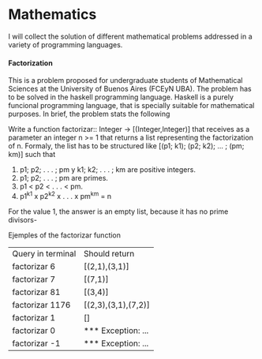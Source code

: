 <h1>Mathematics </h1>

I will collect the solution of different mathematical problems addressed in a variety of programming languages. 

<h4>Factorization</h4>
This is a problem proposed for undergraduate students of Mathematical Sciences at the University of Buenos Aires (FCEyN UBA). 
The problem has to be solved in the haskell programming language. Haskell is a purely funcional programming language, that is specially suitable for mathematical purposes. 
In brief, the problem stats the following

Write a function factorizar:: Integer -> [(Integer,Integer)] that receives as a parameter an integer n >= 1 that returns
a list representing the factorization of n. Formaly, the list has to be structured like [(p1; k1); (p2; k2); ... ; (pm; km)] such that

1. p1; p2; . . . ; pm y k1; k2; . . . ; km are positive integers.
2. p1; p2; . . . ; pm are primes.
3. p1 < p2 < . . . < pm.
4. p1<sup>k1</sup> x p2<sup>k2</sup> x . . . x pm<sup>km</sup> = n

For the value 1, the answer is an empty list, because it has no prime divisors-

Ejemples of the factorizar function

<table>
<tr>
<td>Query in terminal</td>
  <td>Should return</td>
</tr>
<tr>
<td>factorizar 6</td>
  <td>[(2,1),(3,1)]</td>
</tr>
<tr>
<td>factorizar 7</td>
  <td>[(7,1)]</td>
</tr>
<tr>
<td>factorizar 81</td>
  <td>[(3,4)]</td>
</tr>
<tr>
<td>factorizar 1176</td>
  <td>[(2,3),(3,1),(7,2)]</td>
</tr>
<tr>
<td>factorizar 1</td>
  <td>[]</td>
</tr>
<tr>
<td>factorizar 0</td>
  <td>*** Exception: ...</td>
</tr>
<tr>
<td>factorizar -1</td>
  <td>*** Exception: ...</td>
</tr>
</table>
